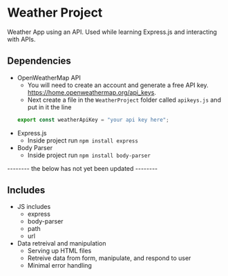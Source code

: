 # Weather Project

Weather App using an API. Used while learning Express.js and interacting with APIs.

## Dependencies

-   OpenWeatherMap API
    -   You will need to create an account and generate a free API key. https://home.openweathermap.org/api_keys.
    -   Next create a file in the `WeatherProject` folder called `apikeys.js` and put in it the line 
    ```javascript
    export const weatherApiKey = "your api key here";
    ```
-   Express.js
    -   Inside project run `npm install express`
-   Body Parser
    -   Inside project run `npm install body-parser`

-------- the below has not yet been updated --------

## Includes

-   JS includes
    -   express
    -   body-parser
    -   path
    -   url
-   Data retreival and manipulation
    -   Serving up HTML files
    -   Retreive data from form, manipulate, and respond to user
    -   Minimal error handling
